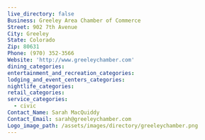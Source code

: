 ```yaml
---
live_directory: false
Business: Greeley Area Chamber of Commerce
Street: 902 7th Avenue
City: Greeley
State: Colorado
Zip: 80631
Phone: (970) 352-3566
Website: 'http://www.greeleychamber.com'
dining_categories:
entertainment_and_recreation_categories:
lodging_and_event_centers_categories:
nightlife_categories:
retail_categories:
service_categories:
  - civic
Contact_Name: Sarah MacQuiddy
Contact_Email: sarah@greeleychamber.com
Logo_image_path: /assets/images/directory/greeleychamber.png
---
```


